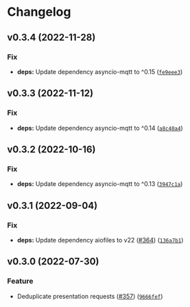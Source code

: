 # Changelog

<!--next-version-placeholder-->

## v0.3.4 (2022-11-28)
### Fix
* **deps:** Update dependency asyncio-mqtt to ^0.15 ([`fe9eee3`](https://github.com/MartinHjelmare/aiomysensors/commit/fe9eee3cf958b77e28d4f7310b457da78d9b486f))

## v0.3.3 (2022-11-12)
### Fix
* **deps:** Update dependency asyncio-mqtt to ^0.14 ([`a8c40a4`](https://github.com/MartinHjelmare/aiomysensors/commit/a8c40a400052f65a3f9df57c54e5adad068d102a))

## v0.3.2 (2022-10-16)
### Fix
* **deps:** Update dependency asyncio-mqtt to ^0.13 ([`3947c1a`](https://github.com/MartinHjelmare/aiomysensors/commit/3947c1a81cff32975ca4c8b240025f0c23577cf5))

## v0.3.1 (2022-09-04)
### Fix
* **deps:** Update dependency aiofiles to v22 ([#364](https://github.com/MartinHjelmare/aiomysensors/issues/364)) ([`136a7b1`](https://github.com/MartinHjelmare/aiomysensors/commit/136a7b133c871001043dd93ae975b6d3a89ecd84))

## v0.3.0 (2022-07-30)
### Feature
* Deduplicate presentation requests ([#357](https://github.com/MartinHjelmare/aiomysensors/issues/357)) ([`9666fef`](https://github.com/MartinHjelmare/aiomysensors/commit/9666fefc9e3bcf6301461ebbc333a5a4439d9454))
